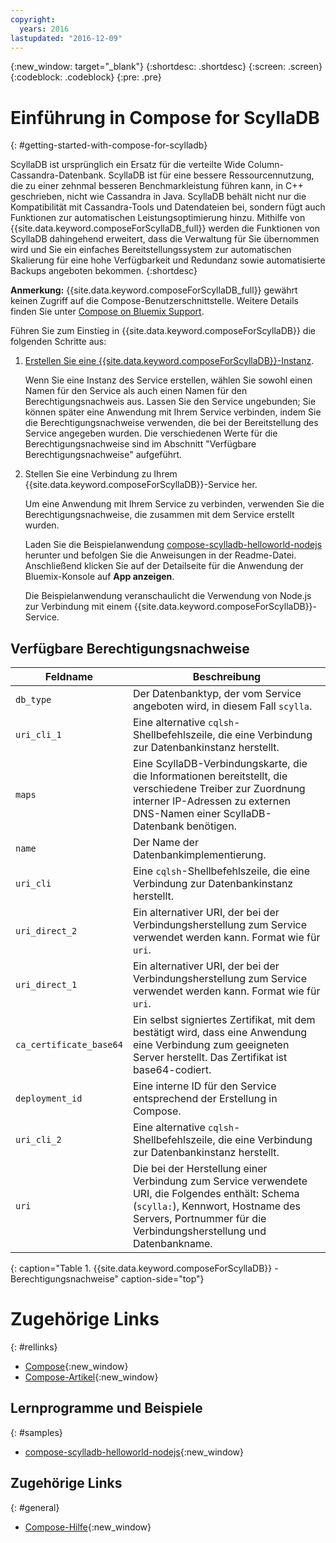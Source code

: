 ```yaml
---
copyright:
  years: 2016
lastupdated: "2016-12-09"
---
```


{:new_window: target="_blank"}
{:shortdesc: .shortdesc}
{:screen: .screen}
{:codeblock: .codeblock}
{:pre: .pre}

# Einführung in Compose for ScyllaDB
{: #getting-started-with-compose-for-scylladb}

ScyllaDB ist ursprünglich ein Ersatz für die verteilte Wide Column-Cassandra-Datenbank. ScyllaDB ist für eine bessere Ressourcennutzung, die zu einer zehnmal besseren Benchmarkleistung führen kann, in C++ geschrieben, nicht wie Cassandra in Java. ScyllaDB behält nicht nur die Kompatibilität mit Cassandra-Tools und Datendateien bei, sondern fügt auch Funktionen zur automatischen Leistungsoptimierung hinzu. Mithilfe von {{site.data.keyword.composeForScyllaDB_full}} werden die Funktionen von ScyllaDB dahingehend erweitert, dass die Verwaltung für Sie übernommen wird und Sie ein einfaches Bereitstellungssystem zur automatischen Skalierung für eine hohe Verfügbarkeit und Redundanz sowie automatisierte Backups angeboten bekommen.
{:shortdesc}

**Anmerkung:** {{site.data.keyword.composeForScyllaDB_full}} gewährt keinen Zugriff auf die Compose-Benutzerschnittstelle. Weitere Details finden Sie unter [Compose on Bluemix Support](https://help.compose.com/docs/bluemix-compose-support).

Führen Sie zum Einstieg in {{site.data.keyword.composeForScyllaDB}} die folgenden Schritte aus:

1. [Erstellen Sie eine {{site.data.keyword.composeForScyllaDB}}-Instanz](https://console.ng.bluemix.net/catalog/services/compose-for-scylladb/).

   Wenn Sie eine Instanz des Service erstellen, wählen Sie sowohl einen Namen für den Service als auch einen Namen für den Berechtigungsnachweis aus. Lassen Sie den Service ungebunden; Sie können später eine Anwendung mit Ihrem Service verbinden, indem Sie die Berechtigungsnachweise verwenden, die bei der Bereitstellung des Service angegeben wurden. Die verschiedenen Werte für die Berechtigungsnachweise sind im Abschnitt "Verfügbare Berechtigungsnachweise" aufgeführt.

2. Stellen Sie eine Verbindung zu Ihrem {{site.data.keyword.composeForScyllaDB}}-Service her.

   Um eine Anwendung mit Ihrem Service zu verbinden, verwenden Sie die Berechtigungsnachweise, die zusammen mit dem Service erstellt wurden.

   Laden Sie die Beispielanwendung [compose-scylladb-helloworld-nodejs](https://github.com/IBM-Bluemix/compose-scylladb-helloworld-nodejs) herunter und befolgen Sie die Anweisungen in der Readme-Datei. Anschließend klicken Sie auf der Detailseite für die Anwendung der Bluemix-Konsole auf **App anzeigen**.

   Die Beispielanwendung veranschaulicht die Verwendung von Node.js zur Verbindung mit einem {{site.data.keyword.composeForScyllaDB}}-Service.


## Verfügbare Berechtigungsnachweise

Feldname|Beschreibung
----------|-----------
`db_type`|Der Datenbanktyp, der vom Service angeboten wird, in diesem Fall `scylla`.
`uri_cli_1`|Eine alternative `cqlsh`-Shellbefehlszeile, die eine Verbindung zur Datenbankinstanz herstellt.
`maps`|Eine ScyllaDB-Verbindungskarte, die die Informationen bereitstellt, die verschiedene Treiber zur Zuordnung interner IP-Adressen zu externen DNS-Namen einer ScyllaDB-Datenbank benötigen.
`name`|Der Name der Datenbankimplementierung.
`uri_cli`|Eine `cqlsh`-Shellbefehlszeile, die eine Verbindung zur Datenbankinstanz herstellt.
`uri_direct_2`|Ein alternativer URI, der bei der Verbindungsherstellung zum Service verwendet werden kann. Format wie für `uri`.
`uri_direct_1`|Ein alternativer URI, der bei der Verbindungsherstellung zum Service verwendet werden kann. Format wie für `uri`.
`ca_certificate_base64`|Ein selbst signiertes Zertifikat, mit dem bestätigt wird, dass eine Anwendung eine Verbindung zum geeigneten Server herstellt. Das Zertifikat ist base64-codiert.
`deployment_id`|Eine interne ID für den Service entsprechend der Erstellung in Compose.
`uri_cli_2`|Eine alternative `cqlsh`-Shellbefehlszeile, die eine Verbindung zur Datenbankinstanz herstellt.
`uri`|Die bei der Herstellung einer Verbindung zum Service verwendete URI, die Folgendes enthält: Schema (`scylla:`), Kennwort, Hostname des Servers, Portnummer für die Verbindungsherstellung und Datenbankname.
{: caption="Table 1. {{site.data.keyword.composeForScyllaDB}} - Berechtigungsnachweise" caption-side="top"}


# Zugehörige Links
{: #rellinks}

* [Compose](https://www.compose.com){:new_window}
* [Compose-Artikel](https://www.compose.com/articles/){:new_window}

## Lernprogramme und Beispiele
{: #samples}
* [compose-scylladb-helloworld-nodejs](https://github.com/IBM-Bluemix/compose-scylladb-helloworld-nodejs){:new_window}

## Zugehörige Links
{: #general}
* [Compose-Hilfe](https://help.compose.com/docs){:new_window}
